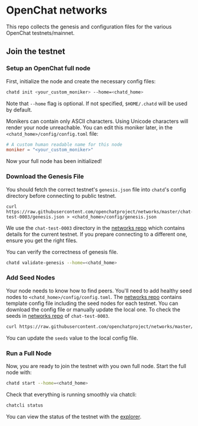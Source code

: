 # OpenChat networks
This repo collects the genesis and configuration files for the various OpenChat testnets/mainnet.

## Join the testnet
### Setup an OpenChat full node
First, initialize the node and create the necessary config files:
```bash
chatd init <your_custom_moniker> --home=<chatd_home> 
```
Note that `--home` flag is optional. If not specified, `$HOME/.chatd` will be used by default.

Monikers can contain only ASCII characters. Using Unicode characters will render your node unreachable.
You can edit this moniker later, in the `<chatd_home>/config/config.toml` file:

```toml
# A custom human readable name for this node
moniker = "<your_custom_moniker>"
```
Now your full node has been initialized! 

### Download the Genesis File
You should fetch the correct testnet's `genesis.json` file into `chatd`'s config directory before connecting to public testnet.

```
curl https://raw.githubusercontent.com/openchatproject/networks/master/chat-test-0003/genesis.json > <chatd_home>/config/genesis.json
```

We use the `chat-test-0003` directory in the [networks repo](https://github.com/openchatproject/networks) which contains details for the current testnet. If you prepare connecting to a different one, ensure you get the right files.

You can verify the correctness of genesis file.
```bash
chatd validate-genesis --home=<chatd_home>
```

### Add Seed Nodes

Your node needs to know how to find peers. You'll need to add healthy seed nodes to `<chatd_home>/config/config.toml`. The [networks repo](https://github.com/openchatproject/networks) contains template config file including the seed nodes for each testnet. You can download the config file or manually update the local one.
To check the seeds in [networks repo](https://github.com/openchatproject/networks) of `chat-test-0003`.

```bash
curl https://raw.githubusercontent.com/openchatproject/networks/master/chat-test-0003/config.toml | grep 'seeds = '
```

You can update the `seeds` value to the local config file.

### Run a Full Node 
Now, you are ready to join the testnet with you own full node.
Start the full node with:

```bash
chatd start --home=<chatd_home>
```
Check that everything is running smoothly via chatcli:
```bash
chatcli status
```
You can view the status of the testnet with the [explorer](http://testnet.openchat.co). 

